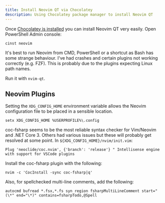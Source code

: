 ```yaml
---
title: Install Neovim QT via Chocolatey
description: Using Chocolatey package manager to install Neovim QT
---
```


Once [Chocolatey is installed](chocolatey.html) you can install Neovim QT very easily. Open PowerShell Admin console:

```
cinst neovim
```

It's best to run Neovim from CMD, PowerShell or a shortcut as Bash has some strange behaviour.
I've had crashes and certain plugins not working correctly (e.g. FZF). This is probably due to
the plugins expecting Linux path names.

Run it with `nvim-qt`.

## Neovim Plugins

Setting the `XDG_CONFIG_HOME` environment variable allows the Neovim configuration
file to be placed in a sensible location.

```
setx XDG_CONFIG_HOME %USERPROFILE%\.config
```

coc-fsharp seems to be the most reliable syntax checker for Vim/Neovim and .NET
Core 3. Others had various issues but these will probably get resolved at some point.
In `${XDG_CONFIG_HOME}/nvim/init.vim`:

```
Plug 'neoclide/coc.nvim', {'branch': 'release'} " Intellisense engine with support for VSCode plugins
```

Install the coc-fsharp plugin with the following:

```
nvim -c 'CocInstall -sync coc-fsharp|q'
```

Also, for spellchecked multi-line comments, add the following:

```
autocmd bufread *.fsx,*.fs syn region fsharpMultiLineComment start="(\*" end="\*)" contains=fsharpTodo,@Spell
```

